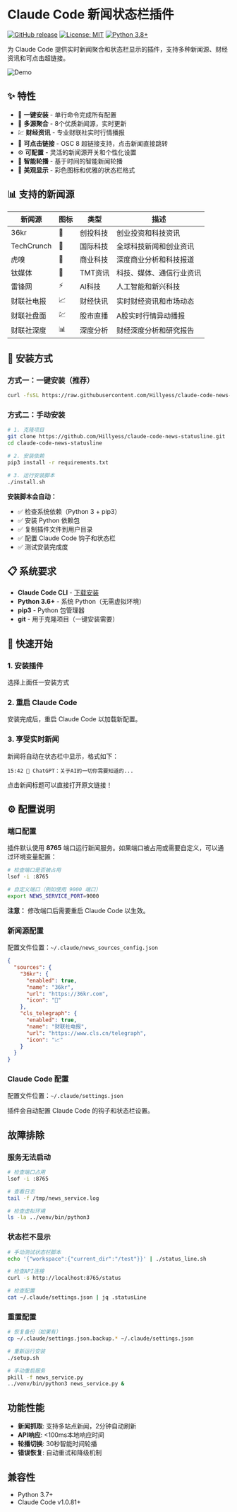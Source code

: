 # Claude Code 新闻状态栏插件

[![GitHub release](https://img.shields.io/github/release/username/claude-code-news-statusline.svg)](https://github.com/Hillyess/claude-code-news-statusline/releases)
[![License: MIT](https://img.shields.io/badge/License-MIT-yellow.svg)](https://opensource.org/licenses/MIT)
[![Python 3.8+](https://img.shields.io/badge/python-3.8+-blue.svg)](https://www.python.org/downloads/)

为 Claude Code 提供实时新闻聚合和状态栏显示的插件，支持多种新闻源、财经资讯和可点击超链接。

![Demo](docs/demo.gif)

## ✨ 特性

- 🚀 **一键安装** - 单行命令完成所有配置
- 📰 **多源聚合** - 8个优质新闻源，实时更新
- 💹 **财经资讯** - 专业财联社实时行情播报
- 🔗 **可点击链接** - OSC 8 超链接支持，点击新闻直接跳转
- ⚙️ **可配置** - 灵活的新闻源开关和个性化设置
- 🔄 **智能轮播** - 基于时间的智能新闻轮播
- 🎨 **美观显示** - 彩色图标和优雅的状态栏格式

## 📊 支持的新闻源

| 新闻源 | 图标 | 类型 | 描述 |
|--------|------|------|------|
| 36kr | 💼 | 创投科技 | 创业投资和科技资讯 |
| TechCrunch | 🚀 | 国际科技 | 全球科技新闻和创业资讯 |
| 虎嗅 | 🦆 | 商业科技 | 深度商业分析和科技报道 |
| 钛媒体 | 🔧 | TMT资讯 | 科技、媒体、通信行业资讯 |
| 雷锋网 | ⚡ | AI科技 | 人工智能和新兴科技 |
| 财联社电报 | 📈 | 财经快讯 | 实时财经资讯和市场动态 |
| 财联社盘面 | 💹 | 股市直播 | A股实时行情异动播报 |
| 财联社深度 | 📊 | 深度分析 | 财经深度分析和研究报告 |

## 🚀 安装方式

### 方式一：一键安装（推荐）

```bash
curl -fsSL https://raw.githubusercontent.com/Hillyess/claude-code-news-statusline/main/install.sh | bash
```

### 方式二：手动安装

```bash
# 1. 克隆项目
git clone https://github.com/Hillyess/claude-code-news-statusline.git
cd claude-code-news-statusline

# 2. 安装依赖
pip3 install -r requirements.txt

# 3. 运行安装脚本
./install.sh
```

**安装脚本会自动：**
- ✅ 检查系统依赖（Python 3 + pip3）
- ✅ 安装 Python 依赖包
- ✅ 复制插件文件到用户目录
- ✅ 配置 Claude Code 钩子和状态栏
- ✅ 测试安装完成度

## 📋 系统要求

- **Claude Code CLI** - [下载安装](https://claude.ai/code)
- **Python 3.6+** - 系统 Python（无需虚拟环境）
- **pip3** - Python 包管理器
- **git** - 用于克隆项目（一键安装需要）

## 🎯 快速开始

### 1. 安装插件

选择上面任一安装方式

### 2. 重启 Claude Code

安装完成后，重启 Claude Code 以加载新配置。

### 3. 享受实时新闻

新闻将自动在状态栏中显示，格式如下：
```
15:42 💼 ChatGPT：关于AI的一切你需要知道的...
```

点击新闻标题可以直接打开原文链接！

## ⚙️ 配置说明

### 端口配置

插件默认使用 **8765** 端口运行新闻服务。如果端口被占用或需要自定义，可以通过环境变量配置：

```bash
# 检查端口是否被占用
lsof -i :8765

# 自定义端口（例如使用 9000 端口）
export NEWS_SERVICE_PORT=9000
```

**注意：** 修改端口后需要重启 Claude Code 以生效。

### 新闻源配置

配置文件位置：`~/.claude/news_sources_config.json`

```json
{
  "sources": {
    "36kr": {
      "enabled": true,
      "name": "36kr",
      "url": "https://36kr.com",
      "icon": "💼"
    },
    "cls_telegraph": {
      "enabled": true,
      "name": "财联社电报",
      "url": "https://www.cls.cn/telegraph",
      "icon": "📈"
    }
  }
}
```

### Claude Code 配置

配置文件位置：`~/.claude/settings.json`

插件会自动配置 Claude Code 的钩子和状态栏设置。

## 故障排除

### 服务无法启动
```bash
# 检查端口占用
lsof -i :8765

# 查看日志
tail -f /tmp/news_service.log

# 检查虚拟环境
ls -la ../venv/bin/python3
```

### 状态栏不显示
```bash
# 手动测试状态栏脚本
echo '{"workspace":{"current_dir":"/test"}}' | ./status_line.sh

# 检查API连接
curl -s http://localhost:8765/status

# 检查配置
cat ~/.claude/settings.json | jq .statusLine
```

### 重置配置
```bash
# 恢复备份（如果有）
cp ~/.claude/settings.json.backup.* ~/.claude/settings.json

# 重新运行安装
./setup.sh

# 手动重启服务
pkill -f news_service.py
../venv/bin/python3 news_service.py &
```



## 功能性能
- **新闻抓取**: 支持多站点新闻，2分钟自动刷新
- **API响应**: <100ms本地响应时间
- **轮播切换**: 30秒智能时间轮播
- **错误恢复**: 自动重试和降级机制

## 兼容性

- Python 3.7+
- Claude Code v1.0.81+
